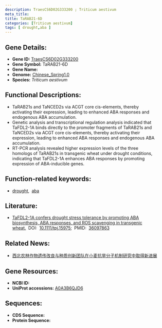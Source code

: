 ```yaml
---
description: TraesCS6D02G333200 ; Triticum aestivum
meta_title:
title: TaRAB21-6D
categories: [Triticum aestivum]
tags: [ drought,aba ]
---
```


## Gene Details:
- **Gene ID:**	[TraesCS6D02G333200](https://ensembl.gramene.org/Triticum_aestivum/Gene/Summary?g=TraesCS6D02G333200)
- **Gene Symbol:** TaRAB21-6D
- **Gene Name:** 
- **Genome:** [Chinese_Spring1.0](https://ensembl.gramene.org/Triticum_aestivum/Info/Index)
- **Species:** *Triticum aestivum*

## Functional Descriptions:
   - TaRAB21s and TaNCED2s via ACGT core cis-elements, thereby activating their expression, leading to enhanced ABA responses and endogenous ABA accumulation.
   - Genetic analysis and transcriptional regulation analysis indicated that TaFDL2-1A binds directly to the promoter fragments of TaRAB21s and TaNCED2s via ACGT core cis-elements, thereby activating their expression, leading to enhanced ABA responses and endogenous ABA accumulation.
   - RT-PCR analysis revealed higher expression levels of the three homologs of TaRAB21s in transgenic wheat under drought conditions, indicating that TaFDL2-1A enhances ABA responses by promoting expression of ABA-inducible genes.

## Function-related keywords:
   - [drought](/tags/drought/),&nbsp;&nbsp;[aba](/tags/aba/)

## Literature:
   - [TaFDL2-1A confers drought stress tolerance by promoting ABA biosynthesis, ABA responses, and ROS scavenging in transgenic wheat.]( https://onlinelibrary.wiley.com/doi/10.1111/tpj.15975)&nbsp;&nbsp;DOI:&nbsp;&nbsp;[10.1111/tpj.15975](https://onlinelibrary.wiley.com/doi/10.1111/tpj.15975);&nbsp;&nbsp;PMID:&nbsp;&nbsp;[36097863](https://pubmed.ncbi.nlm.nih.gov/36097863/)

## Related News:
   - [西北农林作物遗传改良与种质创新团队在小麦抗旱分子机制研究中取得新进展](https://mp.weixin.qq.com/s?__biz=MzIyOTY2NDYyNQ==&mid=2247553679&idx=4&sn=1841361e80fc7d3a4cbec63da246d202&chksm=e8bd6091dfcae9870d6d666692a282f7ed858672b9b4b116ba4b026e20ec507ab09f1b746e9e&scene=27#wechat_redirect)

## Gene Resources:
- **NCBI ID:**  [](https://www.ncbi.nlm.nih.gov/gene/?term=)
- **UniProt accessions:** [A0A3B6QJD6](https://www.uniprot.org/uniprotkb/A0A3B6QJD6/entry)



## Sequences:
- **CDS Sequence:**
- **Protein Sequence:**
